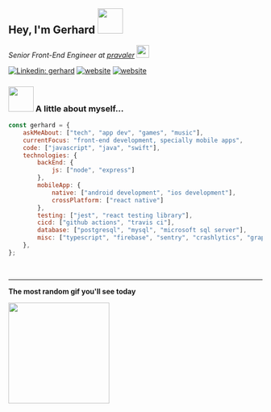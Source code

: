 <h2>Hey, I'm Gerhard <img src="https://emojis.slackmojis.com/emojis/images/1643514890/9034/keanu_thanks.gif?1643514890" width="50"></h2>
<p>
   <em>
   Senior Front-End Engineer at <a href="https://www.pravaler.com.br/">pravaler</a>
   <img src="https://media.giphy.com/media/WUlplcMpOCEmTGBtBW/giphy.gif" width="25"> 
   </em>
</p>


[![Linkedin: gerhard](https://img.shields.io/badge/gerhard-0e76a8?style=flat-square&logo=Linkedin&logoColor=F2F4FF)](https://www.linkedin.com/in/gerhard-p/)
[![website](https://img.shields.io/badge/website-4285F4?style=flat-square&logo=Google-chrome&logoColor=white)](https://google.com.br/)
[![website](https://img.shields.io/badge/discord-7289da?style=flat-square&logo=discord&logoColor=F2F4FF)](https://discordapp.com/users/gpresser)

### <img src="https://media.giphy.com/media/VgCDAzcKvsR6OM0uWg/giphy.gif" width="50"> A little about myself...  

```javascript
const gerhard = {
    askMeAbout: ["tech", "app dev", "games", "music"],
    currentFocus: "front-end development, specially mobile apps",
    code: ["javascript", "java", "swift"],
    technologies: {
        backEnd: {
            js: ["node", "express"]
        },
        mobileApp: {
            native: ["android development", "ios development"],
            crossPlatform: ["react native"]
        },
        testing: ["jest", "react testing library"],
        cicd: ["github actions", "travis ci"],
        database: ["postgresql", "mysql", "microsoft sql server"],
        misc: ["typescript", "firebase", "sentry", "crashlytics", "graphql"]
    },
};
```
<br><hr>
**The most random gif you'll see today**

<img src="https://media.giphy.com/media/l3V0x6kdXUW9M4ONq/giphy.gif" width="200">
